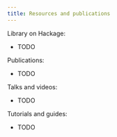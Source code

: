 ```yaml
---
title: Resources and publications
---
```


Library on Hackage:

* TODO

Publications:

* TODO

Talks and videos:

* TODO

Tutorials and guides:

* TODO


